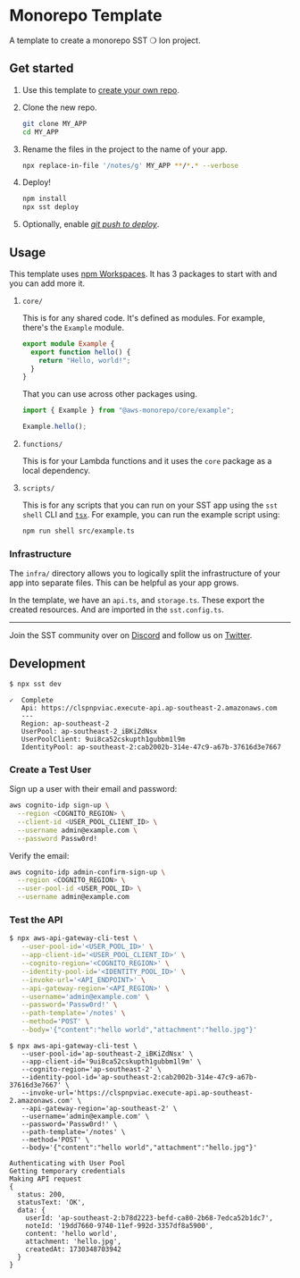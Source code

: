 # Monorepo Template

A template to create a monorepo SST ❍ Ion project.

## Get started

1. Use this template to [create your own repo](https://docs.github.com/en/repositories/creating-and-managing-repositories/creating-a-repository-from-a-template).

2. Clone the new repo.

   ```bash
   git clone MY_APP
   cd MY_APP
   ```

3. Rename the files in the project to the name of your app. 

   ```bash
   npx replace-in-file '/notes/g' MY_APP **/*.* --verbose
   ```

4. Deploy!

   ```bash
   npm install
   npx sst deploy
   ```

6. Optionally, enable [_git push to deploy_](https://ion.sst.dev/docs/console/#autodeploy).

## Usage

This template uses [npm Workspaces](https://docs.npmjs.com/cli/v8/using-npm/workspaces). It has 3 packages to start with and you can add more it.

1. `core/`

   This is for any shared code. It's defined as modules. For example, there's the `Example` module.

   ```ts
   export module Example {
     export function hello() {
       return "Hello, world!";
     }
   }
   ```

   That you can use across other packages using.

   ```ts
   import { Example } from "@aws-monorepo/core/example";

   Example.hello();
   ```

2. `functions/`

   This is for your Lambda functions and it uses the `core` package as a local dependency.

3. `scripts/`

    This is for any scripts that you can run on your SST app using the `sst shell` CLI and [`tsx`](https://www.npmjs.com/package/tsx). For example, you can run the example script using:

   ```bash
   npm run shell src/example.ts
   ```

### Infrastructure

The `infra/` directory allows you to logically split the infrastructure of your app into separate files. This can be helpful as your app grows.

In the template, we have an `api.ts`, and `storage.ts`. These export the created resources. And are imported in the `sst.config.ts`.

---

Join the SST community over on [Discord](https://discord.gg/sst) and follow us on [Twitter](https://twitter.com/SST_dev).

## Development

```bash
$ npx sst dev
```

```text
✓  Complete
   Api: https://clspnpviac.execute-api.ap-southeast-2.amazonaws.com
   ---
   Region: ap-southeast-2
   UserPool: ap-southeast-2_iBKiZdNsx
   UserPoolClient: 9ui8ca52cskupth1gubbm1l9m
   IdentityPool: ap-southeast-2:cab2002b-314e-47c9-a67b-37616d3e7667
```

### Create a Test User

Sign up a user with their email and password:

```bash
aws cognito-idp sign-up \
  --region <COGNITO_REGION> \
  --client-id <USER_POOL_CLIENT_ID> \
  --username admin@example.com \
  --password Passw0rd!
```

Verify the email:

```bash
aws cognito-idp admin-confirm-sign-up \
  --region <COGNITO_REGION> \
  --user-pool-id <USER_POOL_ID> \
  --username admin@example.com
```

### Test the API

```bash
$ npx aws-api-gateway-cli-test \
   --user-pool-id='<USER_POOL_ID>' \
   --app-client-id='<USER_POOL_CLIENT_ID>' \
   --cognito-region='<COGNITO_REGION>' \
   --identity-pool-id='<IDENTITY_POOL_ID>' \
   --invoke-url='<API_ENDPOINT>' \
   --api-gateway-region='<API_REGION>' \
   --username='admin@example.com' \
   --password='Passw0rd!' \
   --path-template='/notes' \
   --method='POST' \
   --body='{"content":"hello world","attachment":"hello.jpg"}'
```

```text
$ npx aws-api-gateway-cli-test \
   --user-pool-id='ap-southeast-2_iBKiZdNsx' \
   --app-client-id='9ui8ca52cskupth1gubbm1l9m' \
   --cognito-region='ap-southeast-2' \
   --identity-pool-id='ap-southeast-2:cab2002b-314e-47c9-a67b-37616d3e7667' \
   --invoke-url='https://clspnpviac.execute-api.ap-southeast-2.amazonaws.com' \
   --api-gateway-region='ap-southeast-2' \
   --username='admin@example.com' \
   --password='Passw0rd!' \
   --path-template='/notes' \
   --method='POST' \
   --body='{"content":"hello world","attachment":"hello.jpg"}'

Authenticating with User Pool
Getting temporary credentials
Making API request
{
  status: 200,
  statusText: 'OK',
  data: {
    userId: 'ap-southeast-2:b78d2223-befd-ca80-2b68-7edca52b1dc7',
    noteId: '19dd7660-9740-11ef-992d-3357df8a5900',
    content: 'hello world',
    attachment: 'hello.jpg',
    createdAt: 1730348703942
  }
}
```
